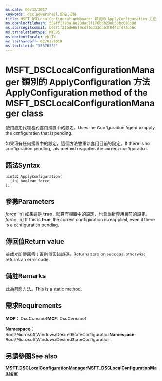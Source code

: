 ```yaml
---
ms.date: 06/12/2017
keywords: dsc,powershell,設定,安裝
title: MSFT_DSCLocalConfigurationManager 類別的 ApplyConfiguration 方法
ms.openlocfilehash: 559ff1793a18e28dad2f176bdb20eb53bc08630d
ms.sourcegitcommit: b6871f21bd666f9cd71dd336bb3f844cf472b56c
ms.translationtype: MTE95
ms.contentlocale: zh-TW
ms.lasthandoff: 02/03/2019
ms.locfileid: "55676555"
---
```

# <a name="applyconfiguration-method-of-the-msftdsclocalconfigurationmanager-class"></a><span data-ttu-id="4f4b6-103">MSFT_DSCLocalConfigurationManager 類別的 ApplyConfiguration 方法</span><span class="sxs-lookup"><span data-stu-id="4f4b6-103">ApplyConfiguration method of the MSFT_DSCLocalConfigurationManager class</span></span>

<span data-ttu-id="4f4b6-104">使用設定代理程式套用擱置中的設定。</span><span class="sxs-lookup"><span data-stu-id="4f4b6-104">Uses the Configuration Agent to apply the configuration that is pending.</span></span>

<span data-ttu-id="4f4b6-105">如果沒有任何擱置中的設定，這個方法會重新套用目前的設定。</span><span class="sxs-lookup"><span data-stu-id="4f4b6-105">If there is no configuration pending, this method reapplies the current configuration.</span></span>

## <a name="syntax"></a><span data-ttu-id="4f4b6-106">語法</span><span class="sxs-lookup"><span data-stu-id="4f4b6-106">Syntax</span></span>

```mof
uint32 ApplyConfiguration(
  [in] boolean force
);
```

## <a name="parameters"></a><span data-ttu-id="4f4b6-107">參數</span><span class="sxs-lookup"><span data-stu-id="4f4b6-107">Parameters</span></span>

<span data-ttu-id="4f4b6-108">*force* \[in\] 如果這是 **true**，就算有擱置中的設定，也會重新套用目前的設定。</span><span class="sxs-lookup"><span data-stu-id="4f4b6-108">*force* \[in\] If this is **true**, the current configuration is reapplied, even if there is a configuration pending.</span></span>

## <a name="return-value"></a><span data-ttu-id="4f4b6-109">傳回值</span><span class="sxs-lookup"><span data-stu-id="4f4b6-109">Return value</span></span>

<span data-ttu-id="4f4b6-110">若成功即傳回零；否則傳回錯誤碼。</span><span class="sxs-lookup"><span data-stu-id="4f4b6-110">Returns zero on success; otherwise returns an error code.</span></span>

## <a name="remarks"></a><span data-ttu-id="4f4b6-111">備註</span><span class="sxs-lookup"><span data-stu-id="4f4b6-111">Remarks</span></span>

<span data-ttu-id="4f4b6-112">此為靜態方法。</span><span class="sxs-lookup"><span data-stu-id="4f4b6-112">This is a static method.</span></span>

## <a name="requirements"></a><span data-ttu-id="4f4b6-113">需求</span><span class="sxs-lookup"><span data-stu-id="4f4b6-113">Requirements</span></span>

<span data-ttu-id="4f4b6-114">**MOF：** DscCore.mof</span><span class="sxs-lookup"><span data-stu-id="4f4b6-114">**MOF:** DscCore.mof</span></span>

<span data-ttu-id="4f4b6-115">**Namespace**：Root\Microsoft\Windows\DesiredStateConfiguration</span><span class="sxs-lookup"><span data-stu-id="4f4b6-115">**Namespace**: Root\Microsoft\Windows\DesiredStateConfiguration</span></span>

## <a name="see-also"></a><span data-ttu-id="4f4b6-116">另請參閱</span><span class="sxs-lookup"><span data-stu-id="4f4b6-116">See also</span></span>

[<span data-ttu-id="4f4b6-117">**MSFT_DSCLocalConfigurationManager**</span><span class="sxs-lookup"><span data-stu-id="4f4b6-117">**MSFT_DSCLocalConfigurationManager**</span></span>](msft-dsclocalconfigurationmanager.md)